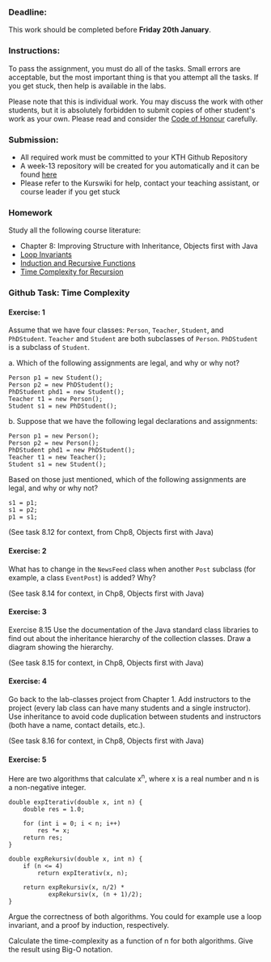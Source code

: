 ### Deadline:
This work should be completed before **Friday 20th January**.

### Instructions:
To pass the assignment, you must do all of the tasks. Small errors are acceptable, but the most important thing is that you attempt all the tasks. If you get stuck, then help is available in the labs.

Please note that this is individual work. You may discuss the work with other students, but it is absolutely forbidden to submit copies of other student's work as your own. Please read and consider the [Code of Honour](https://www.kth.se/csc/utbildning/hederskodex) carefully.

### Submission:
* All required work must be committed to your KTH Github Repository
* A week-13 repository will be created for you automatically and it can be found [here](https://gits-15.sys.kth.se/inda-16)
* Please refer to the Kurswiki for help, contact your teaching assistant, or course leader if you get stuck

### Homework
Study all the following course literature:

* Chapter 8: Improving Structure with Inheritance, Objects first with Java
* [Loop Invariants](http://www.nada.kth.se/~snilsson/algoritmer/loopinvariant/)
* [Induction and Recursive Functions](http://www.nada.kth.se/~snilsson/algoritmer/induktion/)
* [Time Complexity for Recursion](http://www.nada.kth.se/~snilsson/algoritmer/rekursion/)

### Github Task: Time Complexity

#### Exercise: 1
Assume that we have four classes: `Person`, `Teacher`, `Student`, and `PhDStudent`. `Teacher` and `Student` are both subclasses of `Person`. `PhDStudent` is a subclass of `Student`.

a. Which of the following assignments are legal, and why or why not?

    Person p1 = new Student();
    Person p2 = new PhDStudent();
    PhDStudent phd1 = new Student();
    Teacher t1 = new Person();
    Student s1 = new PhDStudent();

b. Suppose that we have the following legal declarations and assignments:

    Person p1 = new Person();
    Person p2 = new Person();
    PhDStudent phd1 = new PhDStudent();
    Teacher t1 = new Teacher();
    Student s1 = new Student();

Based on those just mentioned, which of the following assignments are legal, and why or why not?

    s1 = p1;
    s1 = p2;
    p1 = s1;

(See task 8.12 for context, from Chp8, Objects first with Java)

#### Exercise: 2
What has to change in the `NewsFeed` class when another `Post` subclass (for example, a class `EventPost`) is added? Why?

(See task 8.14 for context, in Chp8, Objects first with Java)

#### Exercise: 3
Exercise 8.15 Use the documentation of the Java standard class libraries to find out about the inheritance hierarchy of the collection classes. Draw a diagram showing the hierarchy.

(See task 8.15 for context, in Chp8, Objects first with Java)

#### Exercise: 4
Go back to the lab-classes project from Chapter 1. Add instructors to the project (every lab class can have many students and a single instructor). Use inheritance to avoid code duplication between students and instructors (both have a name, contact details, etc.).

(See task 8.16 for context, in Chp8, Objects first with Java)

#### Exercise: 5
Here are two algorithms that calculate x<sup>n</sup>, where x is a real number and n is a non-negative integer.

    double expIterativ(double x, int n) {
        double res = 1.0;

        for (int i = 0; i < n; i++)
            res *= x;
        return res;
    }

    double expRekursiv(double x, int n) {
        if (n <= 4)
            return expIterativ(x, n);

        return expRekursiv(x, n/2) *
               expRekursiv(x, (n + 1)/2);
    }

Argue the correctness of both algorithms. You could for example use a loop invariant, and a proof by induction, respectively.

Calculate the time-complexity as a function of n for both algorithms. Give the result using Big-O notation.
